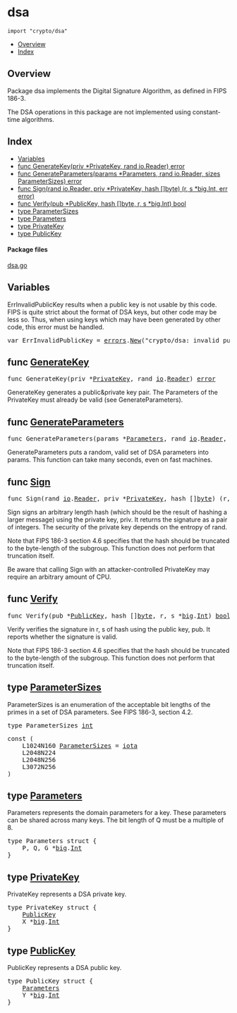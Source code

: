 

# dsa
`import "crypto/dsa"`

* [Overview](#pkg-overview)
* [Index](#pkg-index)

## <a id="pkg-overview">Overview</a>
Package dsa implements the Digital Signature Algorithm, as defined in FIPS 186-3.

The DSA operations in this package are not implemented using constant-time algorithms.




## <a id="pkg-index">Index</a>
* [Variables](#pkg-variables)
* [func GenerateKey(priv *PrivateKey, rand io.Reader) error](#GenerateKey)
* [func GenerateParameters(params *Parameters, rand io.Reader, sizes ParameterSizes) error](#GenerateParameters)
* [func Sign(rand io.Reader, priv *PrivateKey, hash []byte) (r, s *big.Int, err error)](#Sign)
* [func Verify(pub *PublicKey, hash []byte, r, s *big.Int) bool](#Verify)
* [type ParameterSizes](#ParameterSizes)
* [type Parameters](#Parameters)
* [type PrivateKey](#PrivateKey)
* [type PublicKey](#PublicKey)




#### <a id="pkg-files">Package files</a>
[dsa.go](https://golang.org/src/crypto/dsa/dsa.go) 




## <a id="pkg-variables">Variables</a>
ErrInvalidPublicKey results when a public key is not usable by this code.
FIPS is quite strict about the format of DSA keys, but other code may be
less so. Thus, when using keys which may have been generated by other code,
this error must be handled.


<pre>var <span id="ErrInvalidPublicKey">ErrInvalidPublicKey</span> = <a href="/pkg/errors/">errors</a>.<a href="/pkg/errors/#New">New</a>(&#34;crypto/dsa: invalid public key&#34;)</pre>

## <a id="GenerateKey">func</a> [GenerateKey](https://golang.org/src/crypto/dsa/dsa.go?s=3434:3490#L143)
<pre>func GenerateKey(priv *<a href="#PrivateKey">PrivateKey</a>, rand <a href="/pkg/io/">io</a>.<a href="/pkg/io/#Reader">Reader</a>) <a href="/pkg/builtin/#error">error</a></pre>
GenerateKey generates a public&private key pair. The Parameters of the
PrivateKey must already be valid (see GenerateParameters).



## <a id="GenerateParameters">func</a> [GenerateParameters](https://golang.org/src/crypto/dsa/dsa.go?s=1699:1786#L49)
<pre>func GenerateParameters(params *<a href="#Parameters">Parameters</a>, rand <a href="/pkg/io/">io</a>.<a href="/pkg/io/#Reader">Reader</a>, sizes <a href="#ParameterSizes">ParameterSizes</a>) <a href="/pkg/builtin/#error">error</a></pre>
GenerateParameters puts a random, valid set of DSA parameters into params.
This function can take many seconds, even on fast machines.



## <a id="Sign">func</a> [Sign](https://golang.org/src/crypto/dsa/dsa.go?s=4887:4970#L189)
<pre>func Sign(rand <a href="/pkg/io/">io</a>.<a href="/pkg/io/#Reader">Reader</a>, priv *<a href="#PrivateKey">PrivateKey</a>, hash []<a href="/pkg/builtin/#byte">byte</a>) (r, s *<a href="/pkg/math/big/">big</a>.<a href="/pkg/math/big/#Int">Int</a>, err <a href="/pkg/builtin/#error">error</a>)</pre>
Sign signs an arbitrary length hash (which should be the result of hashing a
larger message) using the private key, priv. It returns the signature as a
pair of integers. The security of the private key depends on the entropy of
rand.

Note that FIPS 186-3 section 4.6 specifies that the hash should be truncated
to the byte-length of the subgroup. This function does not perform that
truncation itself.

Be aware that calling Sign with an attacker-controlled PrivateKey may
require an arbitrary amount of CPU.



## <a id="Verify">func</a> [Verify](https://golang.org/src/crypto/dsa/dsa.go?s=6406:6466#L257)
<pre>func Verify(pub *<a href="#PublicKey">PublicKey</a>, hash []<a href="/pkg/builtin/#byte">byte</a>, r, s *<a href="/pkg/math/big/">big</a>.<a href="/pkg/math/big/#Int">Int</a>) <a href="/pkg/builtin/#bool">bool</a></pre>
Verify verifies the signature in r, s of hash using the public key, pub. It
reports whether the signature is valid.

Note that FIPS 186-3 section 4.6 specifies that the hash should be truncated
to the byte-length of the subgroup. This function does not perform that
truncation itself.





## <a id="ParameterSizes">type</a> [ParameterSizes](https://golang.org/src/crypto/dsa/dsa.go?s=1284:1307#L34)
ParameterSizes is an enumeration of the acceptable bit lengths of the primes
in a set of DSA parameters. See FIPS 186-3, section 4.2.


<pre>type ParameterSizes <a href="/pkg/builtin/#int">int</a></pre>



<pre>const (
    <span id="L1024N160">L1024N160</span> <a href="#ParameterSizes">ParameterSizes</a> = <a href="/pkg/builtin/#iota">iota</a>
    <span id="L2048N224">L2048N224</span>
    <span id="L2048N256">L2048N256</span>
    <span id="L3072N256">L3072N256</span>
)</pre>









## <a id="Parameters">type</a> [Parameters](https://golang.org/src/crypto/dsa/dsa.go?s=575:619#L10)
Parameters represents the domain parameters for a key. These parameters can
be shared across many keys. The bit length of Q must be a multiple of 8.


<pre>type Parameters struct {
<span id="Parameters.P"></span>    P, Q, G *<a href="/pkg/math/big/">big</a>.<a href="/pkg/math/big/#Int">Int</a>
}
</pre>











## <a id="PrivateKey">type</a> [PrivateKey](https://golang.org/src/crypto/dsa/dsa.go?s=758:807#L21)
PrivateKey represents a DSA private key.


<pre>type PrivateKey struct {
    <a href="#PublicKey">PublicKey</a>
<span id="PrivateKey.X"></span>    X *<a href="/pkg/math/big/">big</a>.<a href="/pkg/math/big/#Int">Int</a>
}
</pre>











## <a id="PublicKey">type</a> [PublicKey](https://golang.org/src/crypto/dsa/dsa.go?s=663:712#L15)
PublicKey represents a DSA public key.


<pre>type PublicKey struct {
    <a href="#Parameters">Parameters</a>
<span id="PublicKey.Y"></span>    Y *<a href="/pkg/math/big/">big</a>.<a href="/pkg/math/big/#Int">Int</a>
}
</pre>














